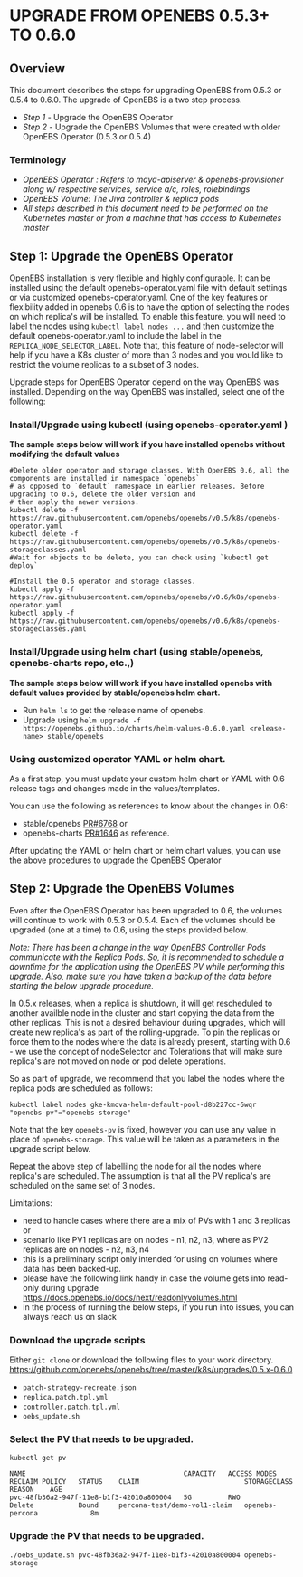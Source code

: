 # UPGRADE FROM OPENEBS 0.5.3+ TO 0.6.0

## Overview

This document describes the steps for upgrading OpenEBS from 0.5.3 or 0.5.4 to 0.6.0. The upgrade of OpenEBS is a two step process. 
- *Step 1* - Upgrade the OpenEBS Operator 
- *Step 2* - Upgrade the OpenEBS Volumes that were created with older OpenEBS Operator (0.5.3 or 0.5.4)

### Terminology
- *OpenEBS Operator : Refers to maya-apiserver & openebs-provisioner along w/ respective services, service a/c, roles, rolebindings*
- *OpenEBS Volume: The Jiva controller & replica pods*
- *All steps described in this document need to be performed on the Kubernetes master or from a machine that has access to Kubernetes master*

## Step 1: Upgrade the OpenEBS Operator

OpenEBS installation is very flexible and highly configurable. It can be installed using the default openebs-operator.yaml file with default settings or via customized openebs-operator.yaml. One of the key features or flexibility added in openebs 0.6 is to have the option of selecting the nodes on which replica's will be installed. To enable this feature, you will need to label the nodes using `kubectl label nodes ...` and then customize the default openebs-operator.yaml to include the label in the `REPLICA_NODE_SELECTOR_LABEL`.  Note that, this feature of node-selector will help if you have a K8s cluster of more than 3 nodes and you would like to restrict the volume replicas to a subset of 3 nodes. 

Upgrade steps for OpenEBS Operator depend on the way OpenEBS was installed. Depending on the way OpenEBS was installed, select one of the following:

### Install/Upgrade using kubectl (using openebs-operator.yaml )

**The sample steps below will work if you have installed openebs without modifying the default values**

```
#Delete older operator and storage classes. With OpenEBS 0.6, all the components are installed in namespace `openebs`
# as opposed to `default` namespace in earlier releases. Before upgrading to 0.6, delete the older version and 
# then apply the newer versions. 
kubectl delete -f https://raw.githubusercontent.com/openebs/openebs/v0.5/k8s/openebs-operator.yaml
kubectl delete -f https://raw.githubusercontent.com/openebs/openebs/v0.5/k8s/openebs-storageclasses.yaml
#Wait for objects to be delete, you can check using `kubectl get deploy`

#Install the 0.6 operator and storage classes.
kubectl apply -f https://raw.githubusercontent.com/openebs/openebs/v0.6/k8s/openebs-operator.yaml
kubectl apply -f https://raw.githubusercontent.com/openebs/openebs/v0.6/k8s/openebs-storageclasses.yaml
```

### Install/Upgrade using helm chart (using stable/openebs, openebs-charts repo, etc.,) 

**The sample steps below will work if you have installed openebs with default values provided by stable/openebs helm chart.**

- Run `helm ls` to get the release name of openebs. 
- Upgrade using `helm upgrade -f https://openebs.github.io/charts/helm-values-0.6.0.yaml <release-name> stable/openebs`

### Using customized operator YAML or helm chart.
As a first step, you must update your custom helm chart or YAML with 0.6 release tags and changes made in the values/templates. 

You can use the following as references to know about the changes in 0.6: 
- stable/openebs [PR#6768](https://github.com/helm/charts/pull/6768) or 
- openebs-charts [PR#1646](https://github.com/openebs/openebs/pull/1646) as reference.

After updating the YAML or helm chart or helm chart values, you can use the above procedures to upgrade the OpenEBS Operator

## Step 2: Upgrade the OpenEBS Volumes

Even after the OpenEBS Operator has been upgraded to 0.6, the volumes will continue to work with 0.5.3 or 0.5.4. Each of the volumes should be upgraded (one at a time) to 0.6, using the steps provided below. 

*Note: There has been a change in the way OpenEBS Controller Pods communicate with the Replica Pods. So, it is recommended to schedule a downtime for the application using the OpenEBS PV while performing this upgrade. Also, make sure you have taken a backup of the data before starting the below upgrade procedure.*

In 0.5.x releases, when a replica is shutdown, it will get rescheduled to another availble node in the cluster and start copying the data from the other replicas. This is not a desired behaviour during upgrades, which will create new replica's as part of the rolling-upgrade. To pin the replicas or force them to the nodes where the data is already present, starting with 0.6 - we use the concept of nodeSelector and Tolerations that will make sure replica's are not moved on node or pod delete operations.

So as part of upgrade, we recommend that you label the nodes where the replica pods are scheduled as follows:
```
kubectl label nodes gke-kmova-helm-default-pool-d8b227cc-6wqr "openebs-pv"="openebs-storage"
```
Note that the key `openebs-pv` is fixed, however you can use any value in place of `openebs-storage`. This value will be taken as a parameters in the upgrade script below. 

Repeat the above step of labellilng the node for all the nodes where replica's are scheduled. The assumption is that all the PV replica's are scheduled on the same set of 3 nodes. 

Limitations:
- need to handle cases where there are a mix of PVs with 1 and 3 replicas or 
- scenario like PV1 replicas are on nodes - n1, n2, n3, where as PV2 replicas are on nodes - n2, n3, n4
- this is a preliminary script only intended for using on volumes where data has been backed-up.
- please have the following link handy in case the volume gets into read-only during upgrade 
  https://docs.openebs.io/docs/next/readonlyvolumes.html
- in the process of running the below steps, if you run into issues, you can always reach us on slack

### Download the upgrade scripts

Either `git clone` or download the following files to your work directory. 
https://github.com/openebs/openebs/tree/master/k8s/upgrades/0.5.x-0.6.0
- `patch-strategy-recreate.json`
- `replica.patch.tpl.yml`
- `controller.patch.tpl.yml`
- `oebs_update.sh`

### Select the PV that needs to be upgraded. 

```
kubectl get pv
```

```
NAME                                       CAPACITY   ACCESS MODES   RECLAIM POLICY   STATUS    CLAIM                          STORAGECLASS      REASON    AGE
pvc-48fb36a2-947f-11e8-b1f3-42010a800004   5G         RWO            Delete           Bound     percona-test/demo-vol1-claim   openebs-percona             8m
```

### Upgrade the PV that needs to be upgraded. 

```
./oebs_update.sh pvc-48fb36a2-947f-11e8-b1f3-42010a800004 openebs-storage
```

